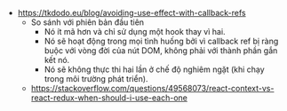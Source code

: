 - https://tkdodo.eu/blog/avoiding-use-effect-with-callback-refs
  - So sánh với phiên bản đầu tiên
    - Nó ít mã hơn và chỉ sử dụng một hook thay vì hai.
    - Nó sẽ hoạt động trong mọi tình huống bởi vì callback ref bị ràng buộc với vòng đời của nút DOM, không phải với thành phần gắn kết nó.
    - Nó sẽ không thực thi hai lần ở chế độ nghiêm ngặt (khi chạy trong môi trường phát triển).
  - https://stackoverflow.com/questions/49568073/react-context-vs-react-redux-when-should-i-use-each-one
